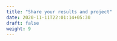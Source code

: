 ```yaml
---
title: "Share your results and project"
date: 2020-11-11T22:01:14+05:30
draft: false
weight: 9
---
```

